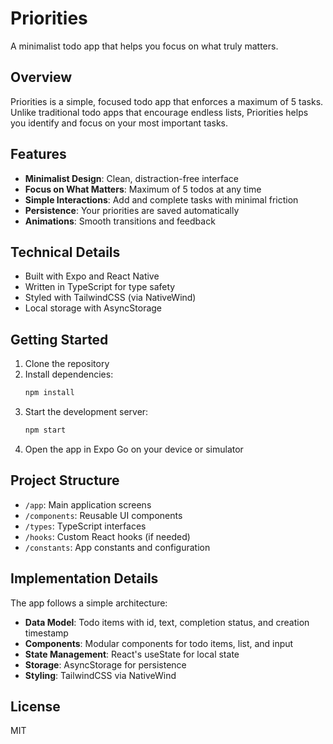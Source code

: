 # Priorities

A minimalist todo app that helps you focus on what truly matters.

## Overview

Priorities is a simple, focused todo app that enforces a maximum of 5 tasks. Unlike traditional todo apps that encourage endless lists, Priorities helps you identify and focus on your most important tasks.

## Features

- **Minimalist Design**: Clean, distraction-free interface
- **Focus on What Matters**: Maximum of 5 todos at any time
- **Simple Interactions**: Add and complete tasks with minimal friction
- **Persistence**: Your priorities are saved automatically
- **Animations**: Smooth transitions and feedback

## Technical Details

- Built with Expo and React Native
- Written in TypeScript for type safety
- Styled with TailwindCSS (via NativeWind)
- Local storage with AsyncStorage

## Getting Started

1. Clone the repository
2. Install dependencies:
   ```bash
   npm install
   ```
3. Start the development server:
   ```bash
   npm start
   ```
4. Open the app in Expo Go on your device or simulator

## Project Structure

- `/app`: Main application screens
- `/components`: Reusable UI components
- `/types`: TypeScript interfaces
- `/hooks`: Custom React hooks (if needed)
- `/constants`: App constants and configuration

## Implementation Details

The app follows a simple architecture:

- **Data Model**: Todo items with id, text, completion status, and creation timestamp
- **Components**: Modular components for todo items, list, and input
- **State Management**: React's useState for local state
- **Storage**: AsyncStorage for persistence
- **Styling**: TailwindCSS via NativeWind

## License

MIT
